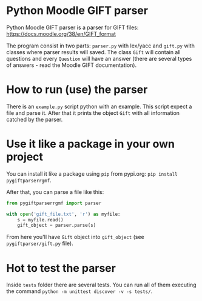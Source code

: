 # Python Moodle GIFT parser
Python Moodle GIFT parser is a parser for GIFT files: https://docs.moodle.org/38/en/GIFT_format

The program consist in two parts: `parser.py` with lex/yacc and `gift.py` with classes where parser results will saved. The class `Gift` will contain all questions and every `Question` will have an answer (there are several types of answers - read the Moodle GIFT documentation).

# How to run (use) the parser
There is an `example.py` script python with an example. This script expect a file and parse it. After that it prints the object `Gift` with all information catched by the parser.

# Use it like a package in your own project
You can install it like a package using `pip` from pypi.org: `pip install pygiftparserrgmf`.

After that, you can parse a file like this:

```python
from pygiftparserrgmf import parser

with open('gift_file.txt', 'r') as myfile:
    s = myfile.read()
    gift_object = parser.parse(s)
```

From here you'll have `Gift` object into `gift_object` (see `pygiftparser/gift.py` file).

# Hot to test the parser
Inside `tests` folder there are several tests. You can run all of them executing the command `python -m unittest discover -v -s tests/`.
